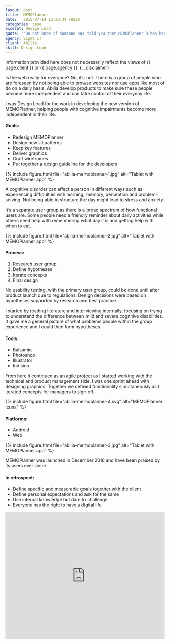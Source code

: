 ```yaml
---
layout: post
title:  MEMOPlanner
date:   2015-07-14 13:20:34 +0200
categories: case
excerpt: Design Lead
quote: '"Do not know if someone has told you that MEMOPlanner 3 has become a great success? Sales have increased enormously, both in Sweden and Norway, and is by far the most important product for Abilia"'
agency: Sigma IT
client: Abilia
skill: Design Lead
---
```

Information provided here does not necessarily reflect the views of {{ page.client }} or {{ page.agency }}.
{: .disclaimer}

Is the web really for everyone? No, it’s not. There is a group of people who are foreseen by not being able to browse websites nor use apps like most of do on a daily basis. Abilia develop products to make sure these people become more independent and can take control of their everyday life.

I was Design Lead for the work in developing the new version of MEMOPlanner, helping people with cognitive impairments become more independent in their life.

#### Goals:
* Redesign MEMOPlanner
* Design new UI patterns
* Keep key features
* Deliver graphics
* Craft wireframes
* Put together a design guideline for the developers

{% include figure.html file="abilia-memoplanner-1.jpg" alt="Tablet with MEMOPlanner app" %}

A cognitive disorder can affect a person in different ways such as experiencing difficulties with learning, memory, perception and problem-solving. Not being able to structure the day might lead to stress and anxiety.

It’s a separate user group as there is a broad spectrum of how functional users are. Some people need a friendly reminder about daily activities while others need help with remembering what day it is and getting help with when to eat.

{% include figure.html file="abilia-memoplanner-2.jpg" alt="Tablet with MEMOPlanner app" %}

#### Process:
1. Research user group
2. Define hypotheses
3. Iterate concepts
4. Final design

No usability testing, with the primary user group, could be done until after product launch due to regulations. Design decisions were based on hypotheses supported by research and best practice.

I started by reading literature and interviewing internally, focusing on trying to understand the difference between mild and severe cognitive disabilities. It gave me a general picture of what problems people within the group experience and I could then form hypotheses.

#### Tools:
* Balsamiq
* Photoshop
* Illustrator
* InVision

From here it continued as an agile project as I started working with the technical and product management side. I was one sprint ahead with designing graphics. Together we defined functionality simultaneously as I iterated concepts for managers to sign off.

{% include figure.html file="abilia-memoplanner-4.svg" alt="MEMOPlanner icons" %}

#### Platforms:
* Android
* Web

{% include figure.html file="abilia-memoplanner-3.jpg" alt="Tablet with MEMOPlanner app" %}

MEMOPlanner was launched in December 2016 and have been praised by its users ever since.

#### In retrospect:
* Define specific and measurable goals together with the client
* Define personal expectations and ask for the same
* Use internal knowledge but dare to challenge
* Everyone has the right to have a digital life

<iframe src="https://www.youtube.com/embed/f8E_wsJEo2s?rel=0&amp;showinfo=0" width="100%" height="400px" allowfullscreen="" frameborder="0"></iframe>
